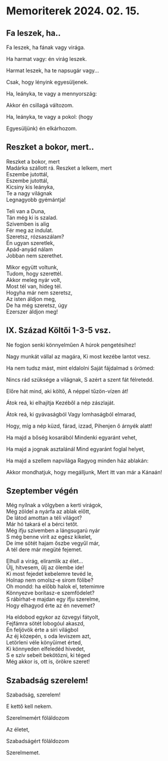 
# Memoriterek 2024. 02. 15. 




##  Fa leszek, ha..

Fa leszek, ha fának vagy virága.

Ha harmat vagy: én virág leszek.

Harmat leszek, ha te napsugár vagy...

Csak, hogy lényink egyesüljenek.




Ha, leányka, te vagy a mennyország:

Akkor én csillagá változom.

Ha, leányka, te vagy a pokol: (hogy

Egyesüljünk) én elkárhozom.




## Reszket a bokor, mert..
Reszket a bokor, mert  
Madárka szállott rá. 
Reszket a lelkem, mert  
Eszembe jutottál,  
Eszembe jutottál,  
Kicsiny kis leányka,  
Te a nagy világnak  
Legnagyobb gyémántja!  

Teli van a Duna,  
Tán még ki is szalad.  
Szivemben is alig  
Fér meg az indulat.  
Szeretsz, rózsaszálam?  
Én ugyan szeretlek,  
Apád-anyád nálam  
Jobban nem szerethet.  

Mikor együtt voltunk,  
Tudom, hogy szerettél.  
Akkor meleg nyár volt,  
Most tél van, hideg tél.  
Hogyha már nem szeretsz,  
Az isten áldjon meg,  
De ha még szeretsz, úgy  
Ezerszer áldjon meg!  


## IX. Század Költői 1-3-5 vsz.

Ne fogjon senki könnyelműen
A húrok pengetésihez!

Nagy munkát vállal az magára,
Ki most kezébe lantot vesz.

Ha nem tudsz mást, mint eldalolni
Saját fájdalmad s örömed:

Nincs rád szüksége a világnak,
S azért a szent fát félretedd.


Előre hát mind, aki költő,
A néppel tűzön-vízen át!

Átok reá, ki elhajítja
Kezéből a nép zászlaját.

Átok reá, ki gyávaságból
Vagy lomhaságból elmarad,

Hogy, míg a nép küzd, fárad, izzad,
Pihenjen ő árnyék alatt!

Ha majd a bőség kosarából
Mindenki egyaránt vehet,

Ha majd a jognak asztalánál
Mind egyaránt foglal helyet,

Ha majd a szellem napvilága
Ragyog minden ház ablakán:

Akkor mondhatjuk, hogy megálljunk,
Mert itt van már a Kánaán!


## Szeptember végén
 Még nyílnak a völgyben a kerti virágok,  
Még zöldel a nyárfa az ablak előtt,  
De látod amottan a téli világot?  
Már hó takará el a bérci tetőt.  
Még ifju szivemben a lángsugarú nyár  
S még benne virít az egész kikelet,  
De íme sötét hajam őszbe vegyűl már,  
A tél dere már megüté fejemet.  

Elhull a virág, eliramlik az élet...  
Űlj, hitvesem, űlj az ölembe ide!  
Ki most fejedet kebelemre tevéd le,  
Holnap nem omolsz-e sirom fölibe?  
Oh mondd: ha előbb halok el, tetemimre  
Könnyezve borítasz-e szemfödelet?  
S rábírhat-e majdan egy ifju szerelme,  
Hogy elhagyod érte az én nevemet?  

Ha eldobod egykor az özvegyi fátyolt,  
Fejfámra sötét lobogóul akaszd,  
Én feljövök érte a síri világbol  
Az éj közepén, s oda leviszem azt,  
Letörleni véle könyűimet érted,  
Ki könnyeden elfeledéd hivedet,  
S e szív sebeit bekötözni, ki téged  
Még akkor is, ott is, örökre szeret!  


## Szabadság szerelem!
 Szabadság, szerelem!
 
E kettő kell nekem.

Szerelmemért föláldozom

Az életet,

Szabadságért föláldozom

Szerelmemet.
